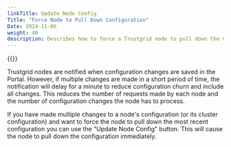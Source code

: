 ```yaml
---
linkTitle: Update Node Config
Title: "Force Node to Pull Down Configuration"
Date: 2024-11-06
weight: 40
description: Describes how to force a Trustgrid node to pull down the most up to date configuration
---
```


{{<tgimg src="update-node-config.png" alt="Update Node Config button" width="60%" caption="Update Node Config button" >}}

Trustgrid nodes are notified when configuration changes are saved in the Portal. However, if multiple changes are made in a short period of time, the notification will delay for a minute to reduce configuration churn and include all changes. This reduces the number of requests made by each node and the number of configuration changes the node has to process.  

If you have made multiple changes to a node's configuration (or its cluster configuration) and want to force the node to pull down the most recent configuration you can use the "Update Node Config" button. This will cause the node to pull down the configuration immediately.
